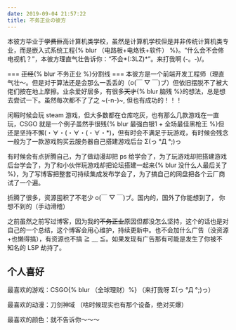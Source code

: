 ```yaml
---
date: 2019-09-04 21:57:22
title: 不务正业の彼方
---
```


本彼方毕业于~~学费巨高~~计算机类学校，虽然是计算机学校但是并非传统计算机类专业，而是嵌入式系统工程{% blur （电路板+电烙铁+软件） %}。“什么会不会修电视机？”，本彼方理直气壮告诉你：“不会*(:3LZ)*”。来打我啊 \(-。-)/。<br />

=== ~~正经~~{% blur 不务正业 %}分割线 ===
本彼方是一个前端开发工程师（理直气壮～。但是对于算法还是会那么一丢丢的（o(￣ ▽ ￣)ブ）但依旧摆脱不了被大佬们按在地上摩擦。业余爱好居多，有很多~~天才~~{% blur 脑残 %}的想法，总是想去尝试一下。虽然每次都不了了之 ~(-n-)~, 但也有成功的！！！

闲暇时候会玩 steam 游戏，但大多数都在仓库吃灰，也有那么几款游戏在一直玩，CSGO 就是一个例子虽然手很残{% blur 最强白银1 + 全场最佳黑枪王 %}但还是坚持不懈(・∀・(・∀・(・∀・\*)，但有时会不满足于玩游戏，有时候会残念一般为了一款游戏购买云服务器自己搭建游戏后台 Σ(っ °Д °;)っ

有时候会有点折腾自己，为了做动漫却把 ps 给学会了，为了玩游戏却把搭建游戏后台学会了，为了和小伙伴玩游戏却把论坛搭建一起来{% blur 没什么人最后关了 %}，为了写博客把整套可持续集成发布学会了，为了搞自己的网盘把各个云厂商试了一个遍。

折腾了很多，资源囤积了不老少 o(￣ ▽ ￣)ブ。国内的，国外了你能想到了， 你想不到的（手动滑稽）

之前虽然之前写过博客，因为我的~~不务正业~~原因但都没怎么坚持，这个的话也是对自己的一个总结，这个博客会用心维护，持续更新中。也不会加什么广告（没资源+也懒得搞），有资源也不搞 ≧ ﹏ ≦。如果发现有广告那有可能是发生了你被不知名的 LSP 劫持了。

## 个人喜好

最喜欢的游戏：CSGO{% blur （全球理财）%} （来打我呀 Σ(っ °Д °;)っ）

最喜欢的动漫：刀剑神域 （啥时候现实也有那个设备，绝对买爆）

最喜欢的颜色：就不告诉你～～～
